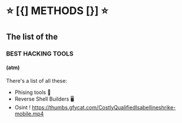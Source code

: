 <H1>   ⭐ [{] METHODS [}] ⭐  </H1>
<h2>     The list of the  </h2>
<h3>   BEST HACKING TOOLS  </h3>
<h4>         (atm)        </h4>

There's a list of all these:
- Phising tools 🎣
- Reverse Shell Builders 🖥️
- Osint !
https://thumbs.gfycat.com/CostlyQualifiedIsabellineshrike-mobile.mp4
